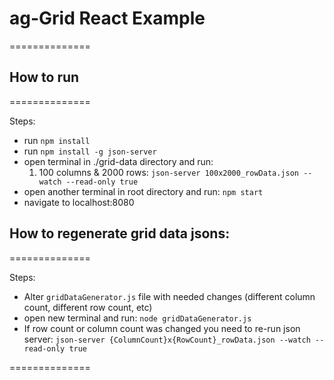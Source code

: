 # ag-Grid React Example

==============

## How to run

==============

Steps:

- run `npm install`
- run `npm install -g json-server`
- open terminal in ./grid-data directory and run:  
    1) 100 columns & 2000 rows: `json-server 100x2000_rowData.json --watch --read-only true`
- open another terminal in root directory and run: `npm start`
- navigate to localhost:8080

## How to regenerate grid data jsons:

==============

Steps:

- Alter `gridDataGenerator.js` file with needed changes (different column count, different row count, etc)
- open new terminal and run: `node gridDataGenerator.js`
- If row count or column count was changed you need to re-run json server: `json-server {ColumnCount}x{RowCount}_rowData.json --watch --read-only true`

==============
